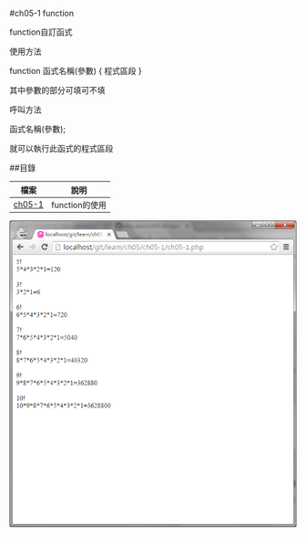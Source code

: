 #ch05-1 function


function自訂函式

使用方法

function 函式名稱(參數)
{
程式區段
}

其中參數的部分可填可不填

呼叫方法

函式名稱(參數);

就可以執行此函式的程式區段
  





##目錄

|檔案                                        |說明                                         |
|--------------------------------------------|---------------------------------------------|
|[ch05-1](ch05-1.php)                        |function的使用                               |

![result](ch05-1.png)